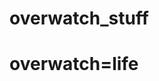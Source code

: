 # overwatch_stuff

<!DOCTYPE html>
<html>
<head>
<link rel="stylesheet" type="text/css" href="">
	<title>OVERWATCH</title>
</head>
<body>
<h1>overwatch=life</h1>
</body>
</html>


